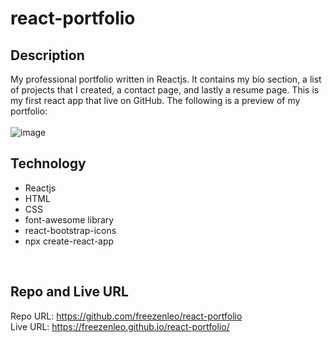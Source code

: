 # react-portfolio

## Description
My professional portfolio written in Reactjs. It contains my bio section, a list of projects that I created, a contact page, and lastly a resume page. This is my first react app that live on GitHub. The following is a preview of my portfolio:
</br> </br>
![image](https://user-images.githubusercontent.com/81452611/133949494-6d25fb7e-912f-43d7-99e9-74584505ca2e.png)

## Technology
* Reactjs
* HTML
* CSS
* font-awesome library
* react-bootstrap-icons
* npx create-react-app 
</br>

## Repo and Live URL
Repo URL: https://github.com/freezenleo/react-portfolio
</br>
Live URL: https://freezenleo.github.io/react-portfolio/
